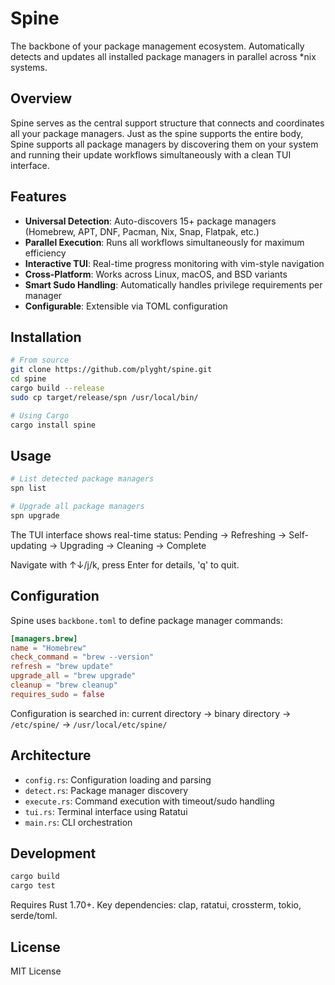# Spine

The backbone of your package management ecosystem. Automatically detects and updates all installed package managers in parallel across \*nix systems.

## Overview

Spine serves as the central support structure that connects and coordinates all your package managers. Just as the spine supports the entire body, Spine supports all package managers by discovering them on your system and running their update workflows simultaneously with a clean TUI interface.

## Features

- **Universal Detection**: Auto-discovers 15+ package managers (Homebrew, APT, DNF, Pacman, Nix, Snap, Flatpak, etc.)
- **Parallel Execution**: Runs all workflows simultaneously for maximum efficiency
- **Interactive TUI**: Real-time progress monitoring with vim-style navigation
- **Cross-Platform**: Works across Linux, macOS, and BSD variants
- **Smart Sudo Handling**: Automatically handles privilege requirements per manager
- **Configurable**: Extensible via TOML configuration

## Installation

```bash
# From source
git clone https://github.com/plyght/spine.git
cd spine
cargo build --release
sudo cp target/release/spn /usr/local/bin/

# Using Cargo
cargo install spine
```

## Usage

```bash
# List detected package managers
spn list

# Upgrade all package managers
spn upgrade
```

The TUI interface shows real-time status: Pending → Refreshing → Self-updating → Upgrading → Cleaning → Complete

Navigate with ↑↓/j/k, press Enter for details, 'q' to quit.

## Configuration

Spine uses `backbone.toml` to define package manager commands:

```toml
[managers.brew]
name = "Homebrew"
check_command = "brew --version"
refresh = "brew update"
upgrade_all = "brew upgrade"
cleanup = "brew cleanup"
requires_sudo = false
```

Configuration is searched in: current directory → binary directory → `/etc/spine/` → `/usr/local/etc/spine/`

## Architecture

- `config.rs`: Configuration loading and parsing
- `detect.rs`: Package manager discovery
- `execute.rs`: Command execution with timeout/sudo handling
- `tui.rs`: Terminal interface using Ratatui
- `main.rs`: CLI orchestration

## Development

```bash
cargo build
cargo test
```

Requires Rust 1.70+. Key dependencies: clap, ratatui, crossterm, tokio, serde/toml.

## License

MIT License
